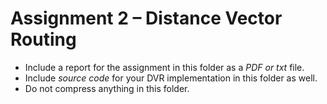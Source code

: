 # Assignment 2 – Distance Vector Routing
* Include a report for the assignment in this folder as a *PDF or txt* file.
* Include *source code* for your DVR implementation in this folder as well.
* Do not compress anything in this folder.